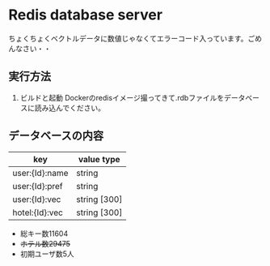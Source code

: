 # Redis database server

ちょくちょくベクトルデータに数値じゃなくてエラーコード入っています。ごめんなさい・・

## 実行方法
1. ビルドと起動 
Dockerのredisイメージ撮ってきて.rdbファイルをデータベースに読み込んでください。


## データベースの内容
 |key |value type|
 |------ |------ |
 |user:{Id}:name|string|
 |user:{Id}:pref|string|
 |user:{Id}:vec|string [300]|
 |hotel:{Id}:vec|string [300]|

- 総キー数11604
- ~~ホテル数29475~~
- 初期ユーザ数5人
